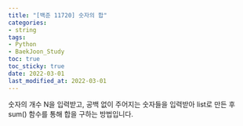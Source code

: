 ```yaml
---
title: "[백준 11720] 숫자의 합"
categories: 
- string
tags:
- Python
- BaekJoon_Study
toc: true
toc_sticky: true
date: 2022-03-01
last_modified_at: 2022-03-01
---
```


숫자의 개수 N을 입력받고, 공백 없이 주어지는 숫자들을 입력받아 list로 만든 후 sum() 함수를 통해 합을 구하는 방법입니다.

<script src="https://gist.github.com/Ryumaker/f7c10c0b8c9c3c3dc2ea8c2000f69bbd.js"></script>

